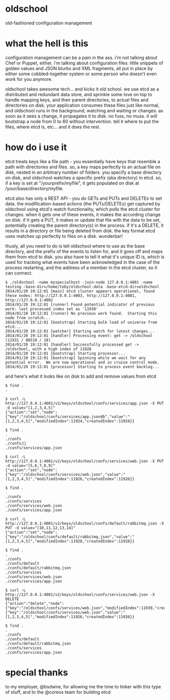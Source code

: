 oldschool
=========

old-fashioned configuration management


what the hell is this
=========

configuration management can be a pain in the ass.  i'm not talking about Chef or Puppet, either.  i'm talking about configuration files: little snippets of golden values and JSON blurbs and XML fragments, all put in place by either some cobbled-together system or some person who doesn't even work for you anymore.

oldschool takes awesome tech... and kicks it old school.  we use etcd as a distributed and redundant data store, and sprinkle some love on top to handle mapping keys, and their parent directories, to actual files and directories on disk.  your application consumes these files just like normal, and oldschool runs in the background, watching and waiting or changes.  as soon as it sees a change, it propagates it to disk.  no fuss, no muss.  it will bootstrap a node from 0 to 60 without intervention.  tell it where to put the files, where etcd is, etc... and it does the rest.


how do i use it
=========

etcd treats keys like a file path - you essentially have keys that resemble a path with directories and files.  so, a key maps perfectly to an actual file on disk, nested in an arbitrary number of folders.  you specify a base directory on disk, and oldschool watches a specific prefix (aka directory) in etcd.  so, if a key is set at "/yourprefix/myfile", it gets populated on disk at /your/base/directory/myfile.

etcd also has only a REST API - you do GETs and PUTs and DELETEs to set data.  the modification-based actions (the PUTs/DELETEs) get captured by oldschool using etcd's watch functionality, which polls the etcd cluster for changes.  when it gets one of these events, it makes the according change on disk.  if it gets a PUT, it makes or update that file with the data to be set, potentially creating the parent directory(s) in the process.  if it's a DELETE, it results in a directory or file being deleted from disk.  the key format etcd uses matches up perfectly to files on a disk.  wunderbar!

thusly, all you need to do is tell oldschool where to use as the base directory, and the prefix of the events to listen for, and it goes off and maps them from etcd to disk.  you also have to tell it what it's unique ID is, which is used for tracking what events have been acknowledged in the case of the process restarting, and the address of a member in the etcd cluster, so it can connect.

    $ ./oldschool -name myspecialhost -join-node 127.0.0.1:4001 -name testing -base-dir=/home/toby/oldschool-data -base-etcd-dir=oldschool
    2014/01/20 19:12:01 [main] etcd cluster appears operational, found these nodes: http://127.0.0.1:4003, http://127.0.0.1:4001, http://127.0.0.1:4002
    2014/01/20 19:12:01 [runner] Found potential indicator of previous work: last processed index set as '11930'
    2014/01/20 19:12:01 [runner] No previous work found.  Starting this node from scratch...
    2014/01/20 19:12:01 [bootstrap] Starting bulk load of universe from etcd...
    2014/01/20 19:12:01 [watcher] Starting watch for latest changes...
    2014/01/20 19:12:01 [handler] Processing event: get -> /oldschool (11931 / 88510 / 18)
    2014/01/20 19:12:01 [handler] Successfully processed get -> /oldschool, with a high index of 11928
    2014/01/20 19:12:01 [bootstrap] Starting processor...
    2014/01/20 19:12:01 [bootstrap] Spinning while we wait for any potential error.  We are now operational and in cruise control mode.
    2014/01/20 19:12:01 [processor] Starting to process event backlog...
    
and here's what it looks like on disk to add and remove values from etcd

    $ find .
    .
     
    $ curl -L http://127.0.0.1:4001/v2/keys/oldschool/confs/services/app.json -X PUT -d value="[1,2,3,4,5]"
    {"action":"set","node":{"key":"/oldschool/confs/services/app.jsondb","value":"[1,2,3,4,5]","modifiedIndex":11924,"createdIndex":11924}}
     
    $ find .
    .
    ./confs
    ./confs/
    ./confs/services/app.json
     
    $ curl -L http://127.0.0.1:4001/v2/keys/oldschool/confs/services/web.json -X PUT -d value="[5,6,7,8,9]"
    {"action":"set","node":{"key":"/oldschool/confs/services/web.json","value":"[1,2,3,4,5]","modifiedIndex":11926,"createdIndex":11926}}
     
    $ find .
    .
    ./confs
    ./confs/services
    ./confs/services/web.json
    ./confs/services/app.json
     
    $ curl -L http://127.0.0.1:4001/v2/keys/oldschool/confs/default/rabbitmq.json -X PUT -d value="[10,11,12,13,14]"
    {"action":"set","node":{"key":"/oldschool/confs/default/rabbitmq.json","value":"[1,2,3,4,5]","modifiedIndex":11928,"createdIndex":11928}}
     
    $ find .
    .
    ./confs
    ./confs/default
    ./confs/default/rabbitmq.json
    ./confs/services
    ./confs/services/web.json
    ./confs/services/app.json
     
    $ curl -L http://127.0.0.1:4001/v2/keys/oldschool/confs/services/web.json -X DELETE
    {"action":"delete","node":{"key":"/oldschool/confs/services/web.json","modifiedIndex":11930,"createdIndex":11926},"prevNode":{"key":"/oldschool/confs/services/web.json","value":"[1,2,3,4,5]","modifiedIndex":11926,"createdIndex":11926}}
     
    $ find .
    .
    ./confs
    ./confs/default
    ./confs/default/rabbitmq.json
    ./confs/services
    ./confs/services/app.json

special thanks
=========

to my employer, @bsdwire, for allowing me the time to tinker with this type of stuff, and to the @coreos team for building etcd
